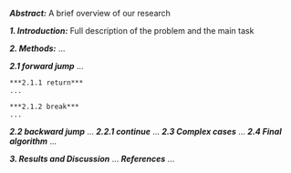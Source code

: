***Abstract:***
A brief overview of our research

***1. Introduction:***
Full description of the problem and the main task

***2. Methods:***
...

  ***2.1 forward jump***
  ...
  
    ***2.1.1 return***
    ...
    
    ***2.1.2 break***
    ...
    
  ***2.2 backward jump***
  ...
    ***2.2.1 continue***
    ...
  ***2.3 Complex cases***
  ...
  ***2.4 Final algorithm***
  ...
  
  
***3. Results and Discussion***
...
***References***
...
